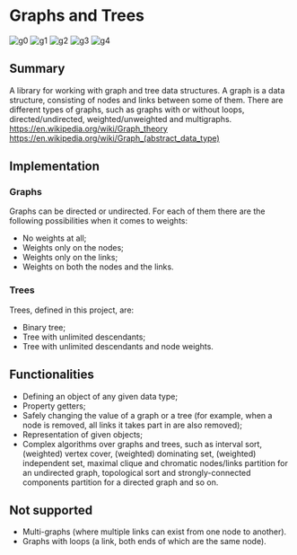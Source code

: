 # Graphs and Trees

![g0](https://github.com/user-attachments/assets/a7f6b9a5-33ec-4eb2-bcad-05bdfb0c9969)
![g1](https://github.com/user-attachments/assets/2659a505-6308-4779-b278-a0bcb2e3238f)
![g2](https://github.com/user-attachments/assets/a07deef5-ba3c-424c-b840-2515989d93fc)
![g3](https://github.com/user-attachments/assets/d14f3fbf-f71f-425f-b8e9-8d511e096322)
![g4](https://github.com/user-attachments/assets/75d2a798-0d4f-42fa-8fc8-e91ac760d7cb)

## Summary

A library for working with graph and tree data structures.
A graph is a data structure, consisting of nodes and links between some of them. There are different types of graphs, such as graphs with or without loops, directed/undirected, weighted/unweighted and multigraphs.
https://en.wikipedia.org/wiki/Graph_theory
https://en.wikipedia.org/wiki/Graph_(abstract_data_type)

## Implementation

### Graphs

Graphs can be directed or undirected. For each of them there are the following possibilities when it comes to weights:

- No weights at all;
- Weights only on the nodes;
- Weights only on the links;
- Weights on both the nodes and the links.

### Trees

Trees, defined in this project, are:

- Binary tree;
- Tree with unlimited descendants;
- Tree with unlimited descendants and node weights.

## Functionalities

- Defining an object of any given data type;
- Property getters;
- Safely changing the value of a graph or a tree (for example, when a node is removed, all links it takes part in are also removed);
- Representation of given objects;
- Complex algorithms over graphs and trees, such as interval sort, (weighted) vertex cover, (weighted) dominating set, (weighted) independent set, maximal clique and chromatic nodes/links partition for an undirected graph, topological sort and strongly-connected components partition for a directed graph and so on.

## Not supported

- Multi-graphs (where multiple links can exist from one node to another).
- Graphs with loops (a link, both ends of which are the same node).

